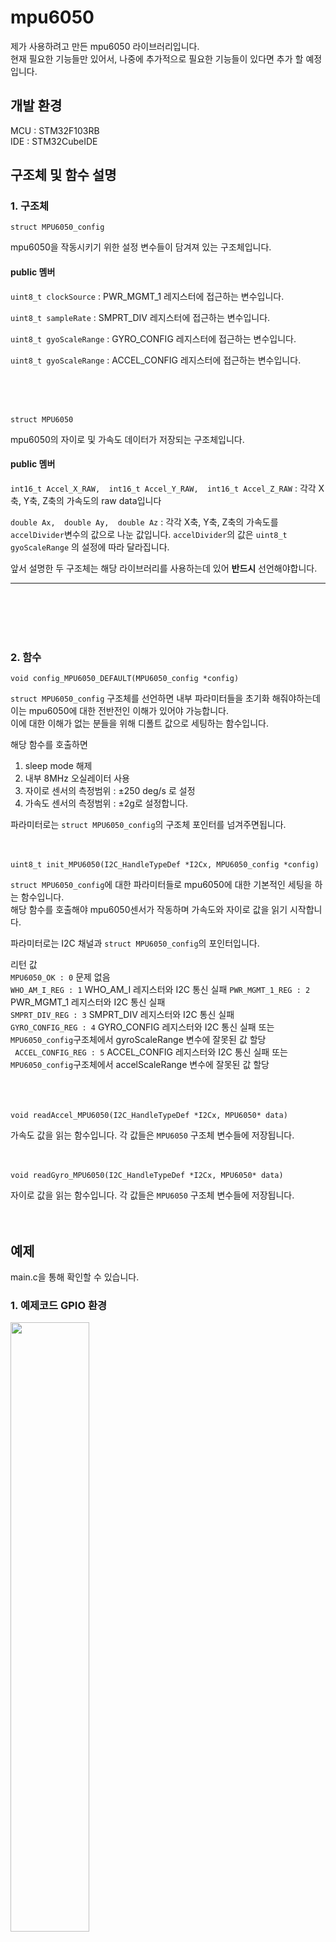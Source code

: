# mpu6050
제가 사용하려고 만든 mpu6050 라이브러리입니다.  
현재 필요한 기능들만 있어서, 나중에 추가적으로 필요한 기능들이 있다면 추가 할 예정입니다.


## 개발 환경
MCU : STM32F103RB  
IDE : STM32CubeIDE

## 구조체 및 함수 설명
### 1. 구조체
```
struct MPU6050_config
```
mpu6050을 작동시키기 위한 설정 변수들이 담겨져 있는 구조체입니다. 


#### public 멤버
``
uint8_t clockSource
``  :  PWR_MGMT_1 레지스터에 접근하는 변수입니다. 

``
uint8_t sampleRate
``   : SMPRT_DIV 레지스터에 접근하는 변수입니다.  

``
uint8_t gyoScaleRange
``   : GYRO_CONFIG 레지스터에 접근하는 변수입니다.

``
uint8_t gyoScaleRange
``   : ACCEL_CONFIG 레지스터에 접근하는 변수입니다.  

<br /><br /><br />
```
struct MPU6050
```
mpu6050의 자이로 및 가속도 데이터가 저장되는 구조체입니다.

#### public 멤버
``
  int16_t Accel_X_RAW,  int16_t Accel_Y_RAW,  int16_t Accel_Z_RAW
``  :  각각 X축, Y축, Z축의 가속도의 raw data입니다

``
  double Ax,  double Ay,  double Az
``  :  각각 X축, Y축, Z축의 가속도를 
``
accelDivider
``변수의 값으로 나눈 값입니다.
``
accelDivider
``의 값은 
``
uint8_t gyoScaleRange
`` 의 설정에 따라 달라집니다.

앞서 설명한 두 구조체는 해당 라이브러리를 사용하는데 있어 **반드시** 선언해야합니다.

---
<br /><br /><br /><br />
### 2. 함수
```
void config_MPU6050_DEFAULT(MPU6050_config *config)
```
``
struct MPU6050_config
`` 구조체를 선언하면 내부 파라미터들을 초기화 해줘야하는데 이는 mpu6050에 대한 전반전인 이해가 있어야 가능합니다.  
이에 대한 이해가 없는 분들을 위해 디폴트 값으로 세팅하는 함수입니다.

해당 함수를 호출하면
1. sleep mode 해제
2. 내부 8MHz 오실레이터 사용
3. 자이로 센서의 측정범위 : ±250 deg/s 로 설정
4. 가속도 센서의 측정범위 : ±2g로 설정합니다.

파라미터로는
``
struct MPU6050_config
``의 구조체 포인터를 넘겨주면됩니다. 
<br /><br /><br />
```
uint8_t init_MPU6050(I2C_HandleTypeDef *I2Cx, MPU6050_config *config)
```
``
struct MPU6050_config
``에 대한 파라미터들로 mpu6050에 대한 기본적인 세팅을 하는 함수입니다.  
해당 함수를 호출해야 mpu6050센서가 작동하며 가속도와 자이로 값을 읽기 시작합니다.

파라미터로는 I2C 채널과
``
struct MPU6050_config
``의 포인터입니다.

리턴 값  
``
MPU6050_OK : 0
``  문제 없음   
``
WHO_AM_I_REG : 1
`` WHO_AM_I 레지스터와 I2C 통신 실패
``
PWR_MGMT_1_REG : 2
`` PWR_MGMT_1 레지스터와 I2C 통신 실패  
``
SMPRT_DIV_REG : 3
``  SMPRT_DIV 레지스터와 I2C 통신 실패  
``
GYRO_CONFIG_REG : 4
``  GYRO_CONFIG 레지스터와 I2C 통신 실패 또는 ``
MPU6050_config
``구조체에서 gyroScaleRange 변수에 잘못된 값 할당  
`` 
ACCEL_CONFIG_REG : 5
``  ACCEL_CONFIG 레지스터와 I2C 통신 실패 또는  ``
MPU6050_config
``구조체에서 accelScaleRange 변수에 잘못된 값 할당  
<br /><br /><br />

```
void readAccel_MPU6050(I2C_HandleTypeDef *I2Cx, MPU6050* data) 
```
가속도 값을 읽는 함수입니다. 각 값들은 
``
MPU6050
`` 구조체 변수들에 저장됩니다.
<br /><br /><br />


```
void readGyro_MPU6050(I2C_HandleTypeDef *I2Cx, MPU6050* data)
```
자이로 값을 읽는 함수입니다. 각 값들은 
``
MPU6050
`` 구조체 변수들에 저장됩니다.
<br /><br /><br />

## 예제
main.c을 통해 확인할 수 있습니다.

### 1. 예제코드 GPIO 환경
<img src="https://github.com/user-attachments/assets/f91129ae-a413-4818-b0e5-e9058255cdb7" width="50%" height="50%"/>


### 2. I2C 환경
  - Standarad Mode
  - 100000 clock sleep
  - no interrupt used 


